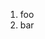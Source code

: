 ﻿<properties
	pageTitle="Validation"
	description="bla bla bla"
	slug="validation"
	keywords="html, intellisense"
/>


1. foo
2. bar